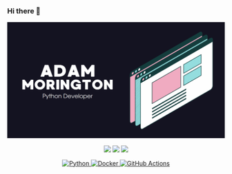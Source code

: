 ### Hi there 👋


<p align="center">
  <img src="https://raw.githubusercontent.com/morington/morington/main/assets/homelogo.png">
</p>

<p align="center">
    <img src="http://github-profile-summary-cards.vercel.app/api/cards/profile-details?username=morington&theme=2077">
    <img src="http://github-profile-summary-cards.vercel.app/api/cards/stats?username=morington&theme=2077">
    <img src="http://github-profile-summary-cards.vercel.app/api/cards/most-commit-language?username=morington&theme=2077">
</p>

<p align="center">
    <a href="https://www.python.org/" target="_blank">
    <img src="https://img.shields.io/badge/Python-%2314354C.svg?style=flat-square&logo=python&logoColor=white" alt="Python">
    </a>
    <a href="https://www.docker.com/" target="_blank">
    <img src="https://img.shields.io/badge/Docker-%232496ED.svg?style=flat-square&logo=docker&logoColor=white" alt="Docker">
    </a>
    <a href="https://github.com/features/actions" target="_blank">
    <img src="https://img.shields.io/badge/GitHub%20Actions-%232671E5.svg?style=flat-square&logo=github-actions&logoColor=white" alt="GitHub Actions">
    </a>
</p>
